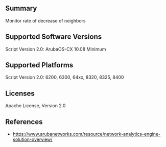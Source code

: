 ## Summary

Monitor rate of decrease of neighbors

## Supported Software Versions

Script Version 2.0: ArubaOS-CX 10.08 Minimum

## Supported Platforms

Script Version 2.0: 6200, 6300, 64xx, 8320, 8325, 8400


## Licenses

Apache License, Version 2.0

## References

- https://www.arubanetworks.com/resource/network-analytics-engine-solution-overview/
